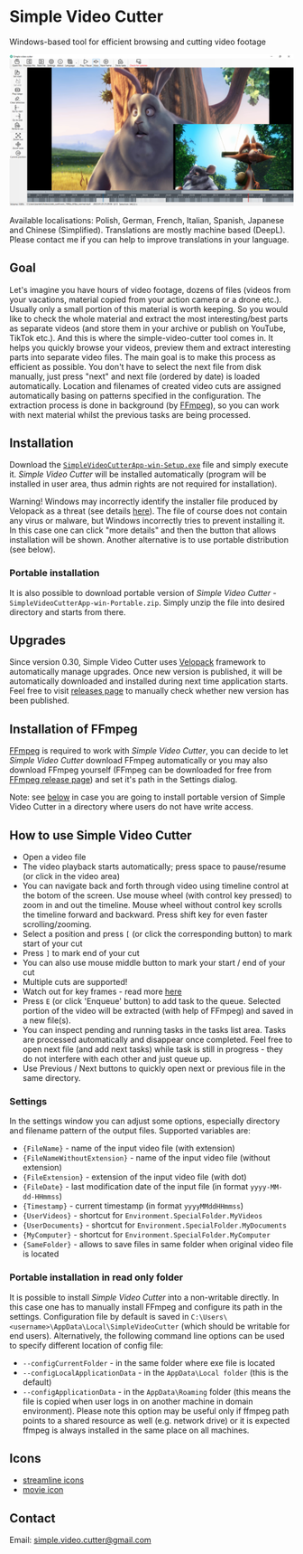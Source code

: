 # Simple Video Cutter

Windows-based tool for efficient browsing and cutting video footage

![Screenshot](doc/screenshots/screenshot_en.png)

Available localisations: Polish, German, French, Italian, Spanish, Japanese and Chinese (Simplified). 
Translations are mostly machine based (DeepL). Please contact me if you can help to improve translations in your language.

## Goal

Let's imagine you have hours of video footage, dozens of files (videos from your vacations, material copied from your action camera or a drone etc.). 
Usually only a small portion of this material is worth keeping. 
So you would like to check the whole material and extract the most interesting/best parts as separate videos 
(and store them in your archive or publish on YouTube, TikTok etc.). 
And this is where the simple-video-cutter tool comes in. It helps you quickly browse your videos, preview them and extract interesting parts into separate video files. 
The main goal is to make this process as efficient as possible. 
You don't have to select the next file from disk manually, just press "next" and next file (ordered by date) is loaded automatically. 
Location and filenames of created video cuts are assigned automatically basing on patterns specified in the configuration. 
The extraction process is done in background (by [FFmpeg](http://ffmpeg.org/)), so you can work with next material whilst the previous tasks are being processed. 

## Installation

Download the [`SimpleVideoCutterApp-win-Setup.exe`](https://github.com/bartekmotyl/simple-video-cutter/releases/latest/download/SimpleVideoCutterApp-win-Setup.exe)  file and simply execute it. *Simple Video Cutter* will be installed automatically (program will be installed in user area, thus admin rights are not required for installation).

Warning! Windows may incorrectly identify the installer file produced by Velopack as a threat (see details [here](https://docs.velopack.io/troubleshooting/faq)). 
The file of course does not contain any virus or malware, but Windows incorrectly tries to prevent installing it. In this case one can click "more details" and then the button that allows installation will be shown. 
Another alternative is to use portable distribution (see below).  


### Portable installation 

It is also possible to download portable version of *Simple Video Cutter* - `SimpleVideoCutterApp-win-Portable.zip`. Simply unzip the file into desired directory and starts from there. 

## Upgrades
Since version 0.30, Simple Video Cutter uses [Velopack](https://github.com/velopack/velopack) framework to automatically manage upgrades. Once new version is published, it will be automatically downloaded and installed during next time application starts. Feel free to visit [releases page](https://github.com/bartekmotyl/simple-video-cutter/releases) to manually check whether new version has been published.  

## Installation of FFmpeg 

[FFmpeg](http://ffmpeg.org/) is required to work with *Simple Video Cutter*, you can decide to let *Simple Video Cutter* download FFmpeg automatically or you may also download FFmpeg yourself (FFmpeg can be downloaded for free from [FFmpeg release page](https://www.gyan.dev/ffmpeg/builds/)) and set it's path in the Settings dialog.  

Note: see [below](#portable-installation-in-read-only-folder) in case you are going to install portable version of Simple Video Cutter in a directory where users do not have write access. 
	
## How to use Simple Video Cutter
- Open a video file 
- The video playback starts automatically; press space to pause/resume (or click in the video area)
- You can navigate back and forth through video using timeline control at the botom of the screen. Use mouse wheel (with control key pressed) to zoom in and out the timeline. Mouse wheel without control key scrolls the timeline forward and backward. Press shift key for even faster scrolling/zooming. 
- Select a position and press `[` (or click the corresponding button) to mark start of your cut  
- Press `]` to mark end of your cut 
- You can also use mouse middle button to mark your start / end of your cut
- Multiple cuts are supported! 
- Watch out for key frames - read more [here](https://github.com/bartekmotyl/simple-video-cutter/wiki/Video-cutting-challenges)
- Press `E` (or click 'Enqueue' button) to add task to the queue. 
  Selected portion of the video will be extracted (with help of FFmpeg) and saved in a new file(s). 
- You can inspect pending and running tasks in the tasks list area. Tasks are processed automatically and disappear once completed. 
Feel free to open next file (and add next tasks) while task is still in progress - they do not interfere with each other and just queue up. 
- Use Previous / Next buttons to quickly open next or previous file in the same directory. 

### Settings
In the settings window you can adjust some options, especially directory and filename pattern of the output files. 
Supported variables are: 
- `{FileName}` - name of the input video file (with extension)
- `{FileNameWithoutExtension}` - name of the input video file (without extension)
- `{FileExtension}` - extension of the input video file (with dot)
- `{FileDate}` - last modification date of the input file (in format `yyyy-MM-dd-HHmmss`)
- `{Timestamp}` - current timestamp (in format `yyyyMMddHHmmss`)
- `{UserVideos}` - shortcut for `Environment.SpecialFolder.MyVideos`
- `{UserDocuments}` - shortcut for `Environment.SpecialFolder.MyDocuments`
- `{MyComputer}` - shortcut for `Environment.SpecialFolder.MyComputer`
- `{SameFolder}` - allows to save files in same folder when original video file is located

### Portable installation in read only folder
It is possible to install *Simple Video Cutter* into a non-writable directly. In this case one has to manually install FFmpeg and configure its path in the settings.
Configuration file by default is saved in `C:\Users\<username>\AppData\Local\SimpleVideoCutter` (which should be writable for end users). Alternatively, the following command line options can be used to specify different location of config file: 
* `--configCurrentFolder` - in the same folder where exe file is located
* `--configLocalApplicationData` - in the `AppData\Local folder` (this is the default)
* `--configApplicationData` - in the `AppData\Roaming` folder (this means the file is copied when user logs in on another machine in domain environment). Please note this option may be useful only if ffmpeg path points to a shared resource as well (e.g. network drive) or it is expected ffmpeg is always installed in the same place on all machines.


## Icons 

- [streamline icons](https://streamlineicons.com)
- [movie icon](https://www.freeiconspng.com/img/15157)

## Contact

Email: [simple.video.cutter@gmail.com](mailto:simple.video.cutter@gmail.com)
